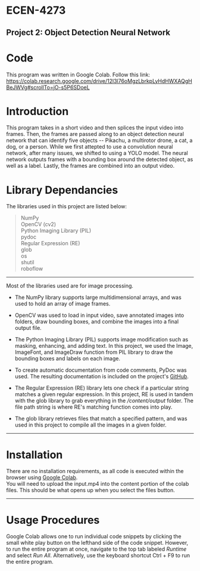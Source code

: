 # ECEN-4273 
## Project 2: Object Detection Neural Network

# Code
This program was written in Google Colab. Follow this link: https://colab.research.google.com/drive/12l3l76oMgzLbrkpLyHdHWXAQgHBeJWVg#scrollTo=jO-s5P6SDoeL

# Introduction
This program takes in a short video and then splices the input video into frames. Then, the frames are passed along to an object detection neural network that can identify five objects -- Pikachu, a multirotor drone, a cat, a dog, or a person. While we first attepted to use a convolution neural network, after many issues, we shifted to using a YOLO model. The neural network outputs frames with a bounding box around the detected object, as well as a label. Lastly, the frames are combined into an output video. 

# Library Dependancies
The libraries used in this project are listed below: 
> NumPy <br>
> OpenCV (cv2) <br>
> Python Imaging Library (PIL) <br>
> pydoc <br>
> Regular Expression (RE) <br>
> glob <br>
> os <br>
> shutil <br>
> roboflow <br>

---

Most of the libraries used are for image processing.
 
* The NumPy library supports large multidimensional arrays, and was used to hold an array of image frames.
 
* OpenCV was used to load in input video, save annotated images into folders, draw bounding boxes, and combine the images into a final output file.
 
* The Python Imaging Library (PIL) supports image modification such as masking, enhancing, and adding text. In this project, we used the Image, ImageFont, and ImageDraw function from PIL library to draw the bounding boxes and labels on each image.
 
* To create automatic documentation from code comments, PyDoc was used. The resulting documentation is included on the project's [GitHub](https://github.com/ICook094/ECEN-4273-Proj2).
 
* The Regular Expression (RE) library lets one check if a particular string matches a given regular expression. In this project, RE is used in tandem with the glob library to grab everything in the */content/output* folder. The file path string is where RE's matching function comes into play.
 
* The glob library retrieves files that match a specified pattern, and was used in this project to compile all the images in a given folder.

---
# Installation

There are no installation requirements, as all code is executed within the browser using [Google Colab](https://colab.research.google.com/drive/12l3l76oMgzLbrkpLyHdHWXAQgHBeJWVg#scrollTo=GAz1XQqsCG3s). <br>
You will need to upload the input.mp4 into the content portion of the colab files. This should be what opens up when you select the files button.

---
# Usage Procedures
Google Colab allows one to run individual code snippets by clicking the small white play button on the lefthand side of the code snippet. However, to run the entire program at once, navigate to the top tab labeled *Runtime* and select *Run All*. Alternatively, use the keyboard shortcut Ctrl + F9 to run the entire program.  
